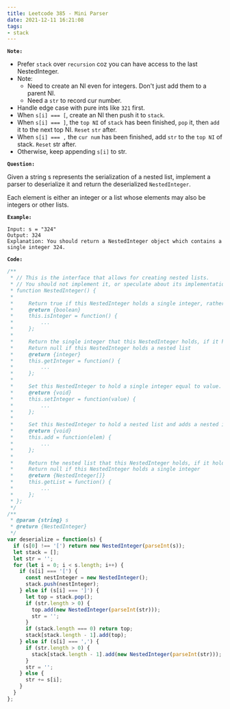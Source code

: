 ```yaml
---
title: Leetcode 385 - Mini Parser
date: 2021-12-11 16:21:08
tags:
- stack
---
```

**`Note:`**
- Prefer `stack` over `recursion` coz you can have access to the last NestedInteger.
- Note: 
  - Need to create an NI even for integers. Don't just add them to a parent NI.
  - Need a `str` to record cur number.
- Handle edge case with pure ints like `321` first.
- When `s[i] === [`, create an NI then push it to `stack`.
- When `s[i] === ]`, the `top NI` of `stack` has been finished, `pop` it, then `add` it to the next top NI. `Reset` `str` after.
- When `s[i] === ,` the `cur num` has been finished, add `str` to the `top NI` of stack. `Reset` str after.
- Otherwise, keep appending `s[i]` to str.

**`Question:`**

Given a string s represents the serialization of a nested list, implement a parser to deserialize it and return the deserialized `NestedInteger`.

Each element is either an integer or a list whose elements may also be integers or other lists.

**`Example:`**
```
Input: s = "324"
Output: 324
Explanation: You should return a NestedInteger object which contains a single integer 324.
```

**`Code:`**
```javascript
/**
 * // This is the interface that allows for creating nested lists.
 * // You should not implement it, or speculate about its implementation
 * function NestedInteger() {
 *
 *     Return true if this NestedInteger holds a single integer, rather than a nested list.
 *     @return {boolean}
 *     this.isInteger = function() {
 *         ...
 *     };
 *
 *     Return the single integer that this NestedInteger holds, if it holds a single integer
 *     Return null if this NestedInteger holds a nested list
 *     @return {integer}
 *     this.getInteger = function() {
 *         ...
 *     };
 *
 *     Set this NestedInteger to hold a single integer equal to value.
 *     @return {void}
 *     this.setInteger = function(value) {
 *         ...
 *     };
 *
 *     Set this NestedInteger to hold a nested list and adds a nested integer elem to it.
 *     @return {void}
 *     this.add = function(elem) {
 *         ...
 *     };
 *
 *     Return the nested list that this NestedInteger holds, if it holds a nested list
 *     Return null if this NestedInteger holds a single integer
 *     @return {NestedInteger[]}
 *     this.getList = function() {
 *         ...
 *     };
 * };
 */
/**
 * @param {string} s
 * @return {NestedInteger}
 */
var deserialize = function(s) {
  if (s[0] !== '[') return new NestedInteger(parseInt(s));
  let stack = [];
  let str = '';
  for (let i = 0; i < s.length; i++) {
    if (s[i] === '[') {
      const nestInteger = new NestedInteger();
      stack.push(nestInteger);
    } else if (s[i] === ']') {
      let top = stack.pop();
      if (str.length > 0) {
        top.add(new NestedInteger(parseInt(str)));
        str = '';
      }
      if (stack.length === 0) return top;
      stack[stack.length - 1].add(top);
    } else if (s[i] === ',') {
      if (str.length > 0) {
        stack[stack.length - 1].add(new NestedInteger(parseInt(str)));
      }
      str = '';
    } else {
      str += s[i];
    }
  }
};
```